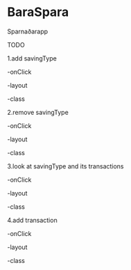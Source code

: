 # BaraSpara
 Sparnaðarapp


TODO

1.add savingType

-onClick

-layout

-class

2.remove savingType

-onClick

-layout

-class

3.look at savingType and its transactions

-onClick

-layout

-class

4.add transaction

-onClick

-layout

-class

